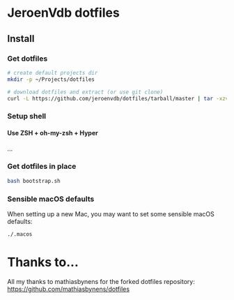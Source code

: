 # JeroenVdb dotfiles

## Install

### Get dotfiles

```bash
# create default projects dir
mkdir -p ~/Projects/dotfiles

# download dotfiles and extract (or use git clone)
curl -L https://github.com/jeroenvdb/dotfiles/tarball/master | tar -xzv --strip-components 1
```

### Setup shell

#### Use ZSH + oh-my-zsh + Hyper

...

### Get dotfiles in place

```bash
bash bootstrap.sh
```

### Sensible macOS defaults

When setting up a new Mac, you may want to set some sensible macOS defaults:

```bash
./.macos
```

# Thanks to...

All my thanks to mathiasbynens for the forked dotfiles repository: https://github.com/mathiasbynens/dotfiles
